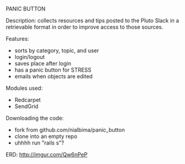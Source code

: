 PANIC BUTTON

Description: collects resources and tips posted to the Pluto Slack in a retrievable format in order to improve access to those sources.

Features:
* sorts by category, topic, and user
* login/logout
* saves place after login
* has a panic button for STRESS
* emails when objects are edited

Modules used:
* Redcarpet
* SendGrid

Downloading the code:
* fork from github.com/nialbima/panic_button
* clone into an empty repo
* uhhhh run "rails s"?

ERD: http://imgur.com/Qw6nPeP
